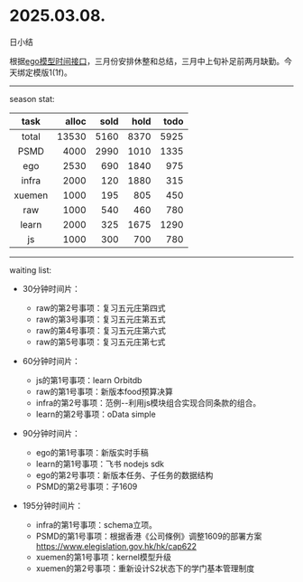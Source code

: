 # 2025.03.08.
日小结

<a id="top"></a>
根据[ego模型时间接口](https://gitee.com/hyg/blog/blob/master/timeflow.md)，三月份安排休整和总结，三月中上旬补足前两月缺勤。今天绑定模版1(1f)。

<a id="index"></a>

---
season stat:

| task | alloc | sold | hold | todo |
| :---: | ---: | ---: | ---: | ---: |
| total | 13530 | 5160 | 8370 | 5925 |
| PSMD | 4000 | 2990 | 1010 | 1335 |
| ego | 2530 | 690 | 1840 | 975 |
| infra | 2000 | 120 | 1880 | 315 |
| xuemen | 1000 | 195 | 805 | 450 |
| raw | 1000 | 540 | 460 | 780 |
| learn | 2000 | 325 | 1675 | 1290 |
| js | 1000 | 300 | 700 | 780 |

---
waiting list:


- 30分钟时间片：
  - raw的第2号事项：复习五元庄第四式
  - raw的第3号事项：复习五元庄第五式
  - raw的第4号事项：复习五元庄第六式
  - raw的第5号事项：复习五元庄第七式

- 60分钟时间片：
  - js的第1号事项：learn Orbitdb
  - raw的第1号事项：新版本food预算决算
  - infra的第2号事项：范例--利用js模块组合实现合同条款的组合。
  - learn的第2号事项：oData simple

- 90分钟时间片：
  - ego的第1号事项：新版实时手稿
  - learn的第1号事项：飞书 nodejs sdk
  - ego的第2号事项：新版本任务、子任务的数据结构
  - PSMD的第2号事项：子1609

- 195分钟时间片：
  - infra的第1号事项：schema立项。
  - PSMD的第1号事项：根据香港《公司條例》调整1609的部署方案 https://www.elegislation.gov.hk/hk/cap622
  - xuemen的第1号事项：kernel模型升级
  - xuemen的第2号事项：重新设计S2状态下的学门基本管理制度

